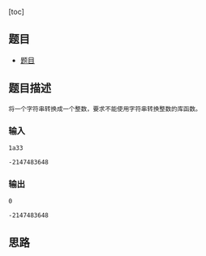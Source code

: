 [toc]

## 题目
- [题目](https://blog.csdn.net/gatieme/article/details/51502651)

## 题目描述
```text
将一个字符串转换成一个整数，要求不能使用字符串转换整数的库函数。
```

### 输入 
```text
1a33

-2147483648
```

### 输出
```text
0

-2147483648
```

## 思路

